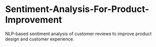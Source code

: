 # Sentiment-Analysis-For-Product-Improvement
NLP-based sentiment analysis of customer reviews to improve product design and customer experience.
